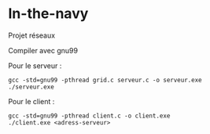 # In-the-navy
Projet réseaux

Compiler avec gnu99


Pour le serveur : 
```
gcc -std=gnu99 -pthread grid.c serveur.c -o serveur.exe
./serveur.exe
```

Pour le client :
```
gcc -std=gnu99 -pthread client.c -o client.exe
./client.exe <adress-serveur>
```
